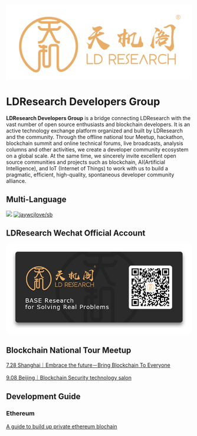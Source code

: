 ![LDResearch_LOGO](images/ldresearch_logo.png)

# LDResearch Developers Group

**LDResearch Developers Group** is a bridge connecting LDResearch with the vast number of open source enthusiasts and blockchain developers. It is an active technology exchange platform organized and built by LDResearch and the community. Through the offline national tour Meetup, hackathon, blockchain summit and online technical forums, live broadcasts, analysis columns and other activities, we create a developer community ecosystem on a global scale. At the same time, we sincerely invite excellent open source communities and projects such as blockchain, AI(Artificial Intelligence), and IoT (Internet of Things) to work with us to build a pragmatic, efficient, high-quality, spontaneous developer community alliance.

## Multi-Language

[![](https://img.shields.io/badge/Lang-English-blue.svg)](README.md)  [![jaywcjlove/sb](https://jaywcjlove.github.io/sb/lang/chinese.svg)](README-zh.md)


## LDResearch Wechat Official Account

![LDResearch_QRCode](images/ldresearch_qrcode.jpeg)

## Blockchain National Tour Meetup

[7.28 Shanghai｜Embrace the future－Bring Blockchain To Everyone](meetup/shanghai)

[9.08 Beijing｜Blockchain Security technology salon](meetup/beijing)

## Development Guide

### Ethereum

[A guide to build up private ethereum blochain](guide/eth/manual.md)

